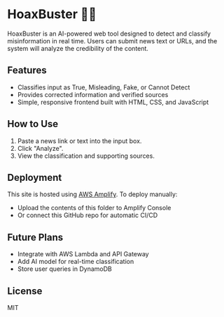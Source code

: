# HoaxBuster 🕵️‍♂️

HoaxBuster is an AI-powered web tool designed to detect and classify misinformation in real time. Users can submit news text or URLs, and the system will analyze the credibility of the content.

## Features
- Classifies input as True, Misleading, Fake, or Cannot Detect
- Provides corrected information and verified sources
- Simple, responsive frontend built with HTML, CSS, and JavaScript

## How to Use
1. Paste a news link or text into the input box.
2. Click "Analyze".
3. View the classification and supporting sources.

## Deployment
This site is hosted using [AWS Amplify](https://aws.amazon.com/amplify/). To deploy manually:
- Upload the contents of this folder to Amplify Console
- Or connect this GitHub repo for automatic CI/CD

## Future Plans
- Integrate with AWS Lambda and API Gateway
- Add AI model for real-time classification
- Store user queries in DynamoDB

## License
MIT
